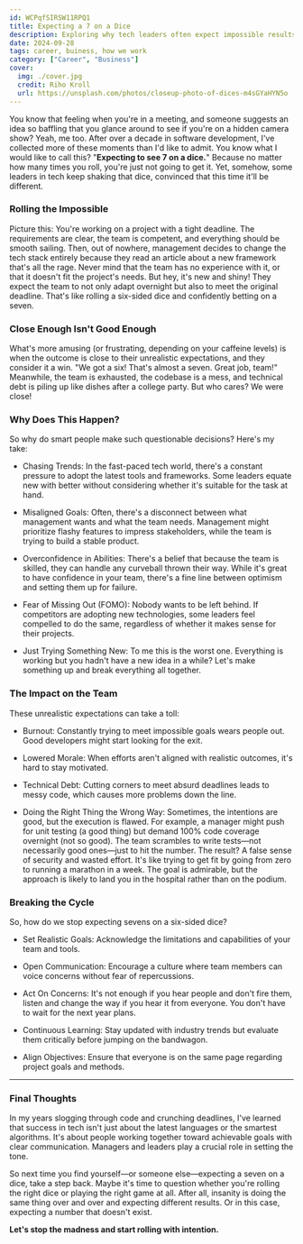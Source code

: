 ```yaml
---
id: WCPqfSIRSW11RPQ1
title: Expecting a 7 on a Dice
description: Exploring why tech leaders often expect impossible results—like rolling a seven on a six-sided dice—and how this impacts teams, projects, and sanity in the software development world.
date: 2024-09-28
tags: career, buiness, how we work
category: ["Career", "Business"]
cover:
  img: ./cover.jpg
  credit: Riho Kroll
  url: https://unsplash.com/photos/closeup-photo-of-dices-m4sGYaHYN5o
---
```


You know that feeling when you're in a meeting, and someone suggests an idea so baffling that you glance around to see if you're on a hidden camera show? Yeah, me too. After over a decade in software development, I've collected more of these moments than I'd like to admit. You know what I would like to call this? "**Expecting to see 7 on a dice.**" Because no matter how many times you roll, you're just not going to get it. Yet, somehow, some leaders in tech keep shaking that dice, convinced that this time it'll be different.

### Rolling the Impossible

Picture this: You're working on a project with a tight deadline. The requirements are clear, the team is competent, and everything should be smooth sailing. Then, out of nowhere, management decides to change the tech stack entirely because they read an article about a new framework that's all the rage. Never mind that the team has no experience with it, or that it doesn't fit the project's needs. But hey, it's new and shiny! They expect the team to not only adapt overnight but also to meet the original deadline. That's like rolling a six-sided dice and confidently betting on a seven.

### Close Enough Isn't Good Enough

What's more amusing (or frustrating, depending on your caffeine levels) is when the outcome is close to their unrealistic expectations, and they consider it a win. "We got a six! That's almost a seven. Great job, team!" Meanwhile, the team is exhausted, the codebase is a mess, and technical debt is piling up like dishes after a college party. But who cares? We were close!

### Why Does This Happen?

So why do smart people make such questionable decisions? Here's my take:

- Chasing Trends: In the fast-paced tech world, there's a constant pressure to adopt the latest tools and frameworks. Some leaders equate new with better without considering whether it's suitable for the task at hand.

- Misaligned Goals: Often, there's a disconnect between what management wants and what the team needs. Management might prioritize flashy features to impress stakeholders, while the team is trying to build a stable product.

- Overconfidence in Abilities: There's a belief that because the team is skilled, they can handle any curveball thrown their way. While it's great to have confidence in your team, there's a fine line between optimism and setting them up for failure.

- Fear of Missing Out (FOMO): Nobody wants to be left behind. If competitors are adopting new technologies, some leaders feel compelled to do the same, regardless of whether it makes sense for their projects.

- Just Trying Something New: To me this is the worst one. Everything is working but you hadn't have a new idea in a while? Let's make something up and break everything all together.

### The Impact on the Team

These unrealistic expectations can take a toll:

- Burnout: Constantly trying to meet impossible goals wears people out. Good developers might start looking for the exit.

- Lowered Morale: When efforts aren't aligned with realistic outcomes, it's hard to stay motivated.

- Technical Debt: Cutting corners to meet absurd deadlines leads to messy code, which causes more problems down the line.

- Doing the Right Thing the Wrong Way: Sometimes, the intentions are good, but the execution is flawed. For example, a manager might push for unit testing (a good thing) but demand 100% code coverage overnight (not so good). The team scrambles to write tests—not necessarily good ones—just to hit the number. The result? A false sense of security and wasted effort. It's like trying to get fit by going from zero to running a marathon in a week. The goal is admirable, but the approach is likely to land you in the hospital rather than on the podium.

### Breaking the Cycle

So, how do we stop expecting sevens on a six-sided dice?

- Set Realistic Goals: Acknowledge the limitations and capabilities of your team and tools.

- Open Communication: Encourage a culture where team members can voice concerns without fear of repercussions.

- Act On Concerns: It's not enough if you hear people and don't fire them, listen and change the way if you hear it from everyone. You don't have to wait for the next year plans.

- Continuous Learning: Stay updated with industry trends but evaluate them critically before jumping on the bandwagon.

- Align Objectives: Ensure that everyone is on the same page regarding project goals and methods.

---

### Final Thoughts

In my years slogging through code and crunching deadlines, I've learned that success in tech isn't just about the latest languages or the smartest algorithms. It's about people working together toward achievable goals with clear communication. Managers and leaders play a crucial role in setting the tone.

So next time you find yourself—or someone else—expecting a seven on a dice, take a step back. Maybe it's time to question whether you're rolling the right dice or playing the right game at all. After all, insanity is doing the same thing over and over and expecting different results. Or in this case, expecting a number that doesn't exist.

**Let's stop the madness and start rolling with intention.**
